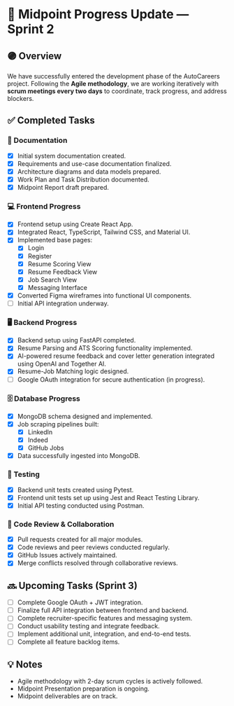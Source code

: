 # 🚩 Midpoint Progress Update — Sprint 2

## 🟣 Overview
We have successfully entered the development phase of the AutoCareers project. Following the **Agile methodology**, we are working iteratively with **scrum meetings every two days** to coordinate, track progress, and address blockers.

## ✅ Completed Tasks

### 📄 Documentation
- [x] Initial system documentation created.
- [x] Requirements and use-case documentation finalized.
- [x] Architecture diagrams and data models prepared.
- [x] Work Plan and Task Distribution documented.
- [x] Midpoint Report draft prepared.

### 💻 Frontend Progress
- [x] Frontend setup using Create React App.
- [x] Integrated React, TypeScript, Tailwind CSS, and Material UI.
- [x] Implemented base pages:
   - [x] Login
   - [x] Register
   - [x] Resume Scoring View
   - [x] Resume Feedback View
   - [x] Job Search View
   - [x] Messaging Interface
- [x] Converted Figma wireframes into functional UI components.
- [ ] Initial API integration underway.

### 🖥 Backend Progress
- [x] Backend setup using FastAPI completed.
- [x] Resume Parsing and ATS Scoring functionality implemented.
- [x] AI-powered resume feedback and cover letter generation integrated using OpenAI and Together AI.
- [x] Resume-Job Matching logic designed.
- [ ] Google OAuth integration for secure authentication (in progress).

### 🗄 Database Progress
- [x] MongoDB schema designed and implemented.
- [x] Job scraping pipelines built:
   - [x] LinkedIn
   - [x] Indeed
   - [x] GitHub Jobs
- [x] Data successfully ingested into MongoDB.

### 🧪 Testing
- [x] Backend unit tests created using Pytest.
- [x] Frontend unit tests set up using Jest and React Testing Library.
- [x] Initial API testing conducted using Postman.

### 🔄 Code Review & Collaboration
- [x] Pull requests created for all major modules.
- [x] Code reviews and peer reviews conducted regularly.
- [x] GitHub Issues actively maintained.
- [x] Merge conflicts resolved through collaborative reviews.

## 🔜 Upcoming Tasks (Sprint 3)
- [ ] Complete Google OAuth + JWT integration.
- [ ] Finalize full API integration between frontend and backend.
- [ ] Complete recruiter-specific features and messaging system.
- [ ] Conduct usability testing and integrate feedback.
- [ ] Implement additional unit, integration, and end-to-end tests.
- [ ] Complete all feature backlog items.

## 💡 Notes
- Agile methodology with 2-day scrum cycles is actively followed.
- Midpoint Presentation preparation is ongoing.
- Midpoint deliverables are on track.
